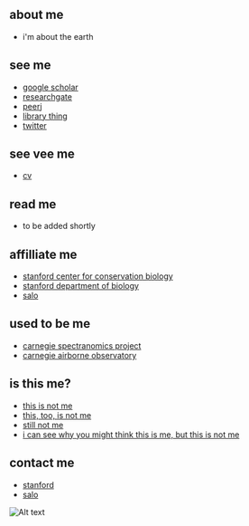 ## about me
- i'm about the earth

## see me
- [google scholar](https://scholar.google.com/citations?user=LoGxS40AAAAJ&hl=en)
- [researchgate](https://www.researchgate.net/profile/Christopher_Anderson22)
- [peerj](https://peerj.com/cbanderson/)
- [library thing](http://www.librarything.com/catalog/anderzen)
- [twitter](https://twitter.com/hypersketch)

## see vee me
- [cv](cv.pdf)

## read me
- to be added shortly

## affilliate me
- [stanford center for conservation biology](https://ccb.stanford.edu)
- [stanford department of biology](https://biology.stanford.edu)
- [salo](https://salo.ai)

## used to be me
- [carnegie spectranomics project](https://spectranomics.carnegiescience.edu)
- [carnegie airborne observatory](https://cao.carnegiescience.edu)

## is this me?
- [this is not me](https://en.wikipedia.org/wiki/Chris_Andersen)
- [this, too, is not me](https://en.wikipedia.org/wiki/Chris_Anderson_(writer))
- [still not me](https://en.wikipedia.org/wiki/Chris_Anderson_(entrepreneur))
- [i can see why you might think this is me, but this is not me](https://en.wikipedia.org/wiki/Christopher_B._Anderson)

## contact me
- [stanford](mailto:cbanders@stanford.edu)
- [salo](mailto:cba@salo.ai)

![Alt text](assets/img/map-seated.png?raw=true "christopher b anderson is worldly")

